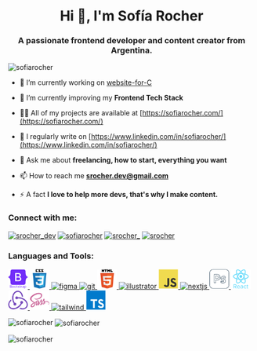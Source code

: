 <h1 align="center">Hi 👋, I'm Sofía Rocher</h1>
<h3 align="center">A passionate frontend developer and content creator from Argentina.</h3>

<p align="left"> <img src="https://komarev.com/ghpvc/?username=sofiarocher&label=Profile%20views&color=0e75b6&style=flat" alt="sofiarocher" /> </p>

- 🔭 I’m currently working on [website-for-C](https://github.com/sofiarocher/website-for-C)

- 🌱 I’m currently improving my **Frontend Tech Stack**

- 👨‍💻 All of my projects are available at [https://sofiarocher.com/](https://sofiarocher.com/)

- 📝 I regularly write on [https://www.linkedin.com/in/sofiarocher/](https://www.linkedin.com/in/sofiarocher/)

- 💬 Ask me about **freelancing, how to start, everything you want**

- 📫 How to reach me **srocher.dev@gmail.com**

- ⚡ A fact **I love to help more devs, that's why I make content.**

<h3 align="left">Connect with me:</h3>
<p align="left">
<a href="https://twitter.com/srocher_dev" target="blank"><img align="center" src="https://raw.githubusercontent.com/rahuldkjain/github-profile-readme-generator/master/src/images/icons/Social/twitter.svg" alt="srocher_dev" height="30" width="40" /></a>
<a href="https://linkedin.com/in/sofiarocher" target="blank"><img align="center" src="https://raw.githubusercontent.com/rahuldkjain/github-profile-readme-generator/master/src/images/icons/Social/linked-in-alt.svg" alt="sofiarocher" height="30" width="40" /></a>
<a href="https://instagram.com/srocher_" target="blank"><img align="center" src="https://raw.githubusercontent.com/rahuldkjain/github-profile-readme-generator/master/src/images/icons/Social/instagram.svg" alt="srocher_" height="30" width="40" /></a>
<a href="https://www.youtube.com/srocher" target="blank"><img align="center" src="https://raw.githubusercontent.com/rahuldkjain/github-profile-readme-generator/master/src/images/icons/Social/youtube.svg" alt="srocher" height="30" width="40" /></a>
</p>

<h3 align="left">Languages and Tools:</h3>
<p align="left"> <a href="https://getbootstrap.com" target="_blank" rel="noreferrer"> <img src="https://raw.githubusercontent.com/devicons/devicon/master/icons/bootstrap/bootstrap-plain-wordmark.svg" alt="bootstrap" width="40" height="40"/> </a> <a href="https://www.w3schools.com/css/" target="_blank" rel="noreferrer"> <img src="https://raw.githubusercontent.com/devicons/devicon/master/icons/css3/css3-original-wordmark.svg" alt="css3" width="40" height="40"/> </a> <a href="https://www.figma.com/" target="_blank" rel="noreferrer"> <img src="https://www.vectorlogo.zone/logos/figma/figma-icon.svg" alt="figma" width="40" height="40"/> </a> <a href="https://git-scm.com/" target="_blank" rel="noreferrer"> <img src="https://www.vectorlogo.zone/logos/git-scm/git-scm-icon.svg" alt="git" width="40" height="40"/> </a> <a href="https://www.w3.org/html/" target="_blank" rel="noreferrer"> <img src="https://raw.githubusercontent.com/devicons/devicon/master/icons/html5/html5-original-wordmark.svg" alt="html5" width="40" height="40"/> </a> <a href="https://www.adobe.com/in/products/illustrator.html" target="_blank" rel="noreferrer"> <img src="https://www.vectorlogo.zone/logos/adobe_illustrator/adobe_illustrator-icon.svg" alt="illustrator" width="40" height="40"/> </a> <a href="https://developer.mozilla.org/en-US/docs/Web/JavaScript" target="_blank" rel="noreferrer"> <img src="https://raw.githubusercontent.com/devicons/devicon/master/icons/javascript/javascript-original.svg" alt="javascript" width="40" height="40"/> </a> <a href="https://nextjs.org/" target="_blank" rel="noreferrer"> <img src="https://cdn.worldvectorlogo.com/logos/nextjs-2.svg" alt="nextjs" width="40" height="40"/> </a> <a href="https://www.photoshop.com/en" target="_blank" rel="noreferrer"> <img src="https://raw.githubusercontent.com/devicons/devicon/master/icons/photoshop/photoshop-line.svg" alt="photoshop" width="40" height="40"/> </a> <a href="https://reactjs.org/" target="_blank" rel="noreferrer"> <img src="https://raw.githubusercontent.com/devicons/devicon/master/icons/react/react-original-wordmark.svg" alt="react" width="40" height="40"/> </a> <a href="https://redux.js.org" target="_blank" rel="noreferrer"> <img src="https://raw.githubusercontent.com/devicons/devicon/master/icons/redux/redux-original.svg" alt="redux" width="40" height="40"/> </a> <a href="https://sass-lang.com" target="_blank" rel="noreferrer"> <img src="https://raw.githubusercontent.com/devicons/devicon/master/icons/sass/sass-original.svg" alt="sass" width="40" height="40"/> </a> <a href="https://tailwindcss.com/" target="_blank" rel="noreferrer"> <img src="https://www.vectorlogo.zone/logos/tailwindcss/tailwindcss-icon.svg" alt="tailwind" width="40" height="40"/> </a> <a href="https://www.typescriptlang.org/" target="_blank" rel="noreferrer"> <img src="https://raw.githubusercontent.com/devicons/devicon/master/icons/typescript/typescript-original.svg" alt="typescript" width="40" height="40"/> </a> </p>

<p><img align="left" src="https://github-readme-stats.vercel.app/api/top-langs?username=sofiarocher&show_icons=true&locale=en&layout=compact" alt="sofiarocher" /></p>

<p>&nbsp;<img align="center" src="https://github-readme-stats.vercel.app/api?username=sofiarocher&show_icons=true&locale=en" alt="sofiarocher" /></p>

<p><img align="center" src="https://github-readme-streak-stats.herokuapp.com/?user=sofiarocher&" alt="sofiarocher" /></p>
